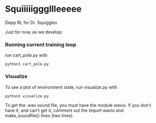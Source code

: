 # Squiiiiigggllleeeee
Depp RL for Dr. Squiggles

Just for now, as we develop:

### Running current training loop 
run cart_pole.py with 
```
python3 cart_pole.py
```

### Visualize
To see a plot of environment state, run visualize.py with
```
python3 visualize.py
```

To get the .wav sound file, you must have the module wavio. If you don't have it, and can't get it, comment out the import wavio and make_soundfile() lines (two lines).
